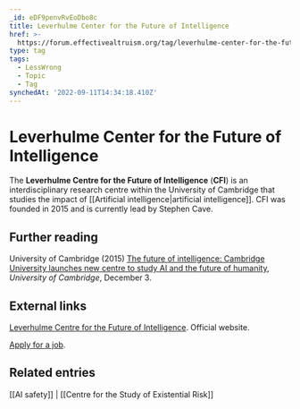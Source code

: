 ```yaml
---
_id: eDF9penvRvEoDbo8c
title: Leverhulme Center for the Future of Intelligence
href: >-
  https://forum.effectivealtruism.org/tag/leverhulme-center-for-the-future-of-intelligence
type: tag
tags:
  - LessWrong
  - Topic
  - Tag
synchedAt: '2022-09-11T14:34:18.410Z'
---
```

# Leverhulme Center for the Future of Intelligence

The **Leverhulme Centre for the Future of Intelligence** (**CFI**) is an interdisciplinary research centre within the University of Cambridge that studies the impact of [[Artificial intelligence|artificial intelligence]]. CFI was founded in 2015 and is currently lead by Stephen Cave.

Further reading
---------------

University of Cambridge (2015) [The future of intelligence: Cambridge University launches new centre to study AI and the future of humanity](https://www.cam.ac.uk/research/news/the-future-of-intelligence-cambridge-university-launches-new-centre-to-study-ai-and-the-future-of), *University of Cambridge*, December 3.

External links
--------------

[Leverhulme Centre for the Future of Intelligence](http://lcfi.ac.uk/). Official website.

[Apply for a job](http://lcfi.ac.uk/get-involved/vacancies/).

Related entries
---------------

[[AI safety]] | [[Centre for the Study of Existential Risk]]